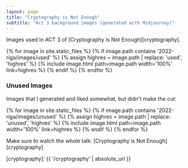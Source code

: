 ```yaml
---
layout: page
title: "Cryptography is Not Enough"
subtitle: "Act 3 background images (generated with Midjourney)"
---
```


Images used in ACT 3 of [Cryptography is Not Enough][cryptography].

{% for image in site.static_files %}
{% if image.path contains '2022-riga/images/used' %}
{% assign highres = image.path | replace: 'used', 'highres' %}
{% include image.html path=image.path width='100%' link=highres %}
{% endif %}
{% endfor %}

### Unused Images

Images that I generated and liked somewhat, but didn't make the cut:

{% for image in site.static_files %}
{% if image.path contains '2022-riga/images/unused' %}
{% assign highres = image.path | replace: 'unused', 'highres' %}
{% include image.html path=image.path width='100%' link=highres %}
{% endif %}
{% endfor %}


Make sure to watch the whole talk: [Cryptography is Not Enough][cryptography]

[cryptography]: {{ '/cryptography' | absolute_url }}
